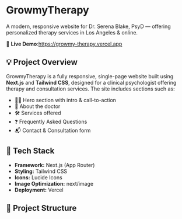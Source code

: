 # GrowmyTherapy

A modern, responsive website for Dr. Serena Blake, PsyD — offering personalized therapy services in Los Angeles & online.

🔗 **Live Demo**:https://growmy-therapy.vercel.app

## 💡 Project Overview

GrowmyTherapy is a fully responsive, single-page website built using **Next.js** and **Tailwind CSS**, designed for a clinical psychologist offering therapy and consultation services. The site includes sections such as:

- 👩‍⚕️ Hero section with intro & call-to-action
- 📖 About the doctor
- 🛠️ Services offered
- ❓ Frequently Asked Questions
- 📬 Contact & Consultation form

## 🔧 Tech Stack

- **Framework:** Next.js (App Router)
- **Styling:** Tailwind CSS
- **Icons:** Lucide Icons
- **Image Optimization:** next/image
- **Deployment:** Vercel

## 📁 Project Structure

